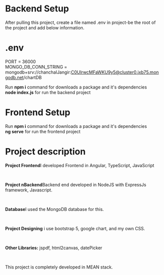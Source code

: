 # Backend Setup

After pulling this project, create a file named .env in project-be the root of the project and add below information.
# .env
PORT = 36000 <br>
MONGO_DB_CONN_STRING = mongodb+srv://chanchalJangir:C0UIrwcMFaWKU9y5@cluster0.jxb75.mongodb.net/chartDB
 

Run <b>npm i</b> command for downloads a package and it's dependencies<br>
<b>node index.js</b> for run the backend project



# Frontend Setup
Run <b>npm i</b> command for downloads a package and it's dependencies<br>
<b>ng serve</b> for run the frontend project


# Project description 
<p><b>Project Frontend</b>I developed Frontend in Angular, TypeScript, JavaScript</p><br>
<p><b>Project nBackend</b>Backend end developed in NodeJS with ExpressJs framework, Javascript.</p><br>
<p><b>Database</b>I used the MongoDB database for this.</p><br>
<p><b>Project Designing</b> i use bootstrap 5, google chart, and my own CSS.</p><br>
<p><b>Other Libraries:</b> jspdf, html2canvas, datePicker</p><br>
<p>This project is completely developed in MEAN stack.</p><br>
